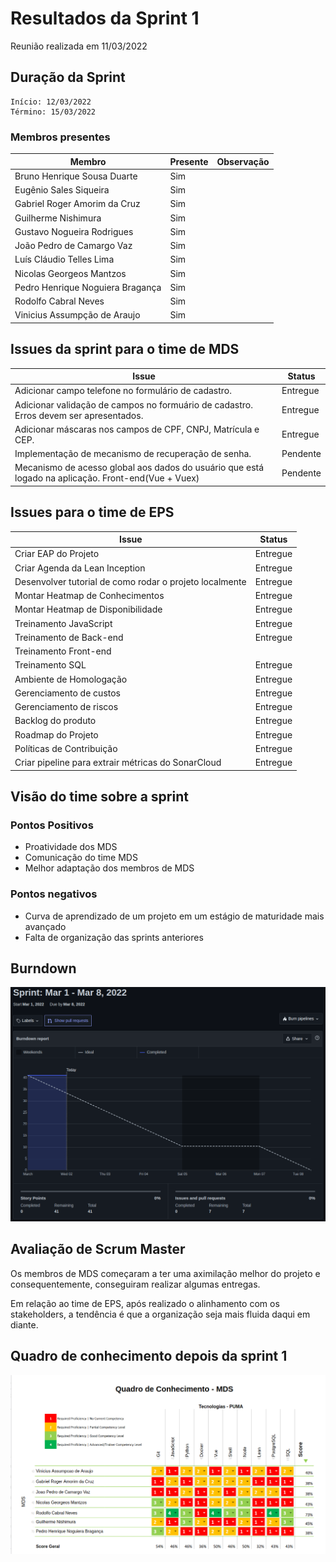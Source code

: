 # Resultados da Sprint 1
Reunião realizada em 11/03/2022

## Duração da Sprint
    Início: 12/03/2022
    Término: 15/03/2022

### Membros presentes
| Membro | Presente | Observação |
| ------ | -------- | ---------- |
| Bruno Henrique Sousa Duarte      | Sim |  |
| Eugênio Sales Siqueira           | Sim |  |
| Gabriel Roger Amorim da Cruz     | Sim |  |
| Guilherme Nishimura              | Sim |  |
| Gustavo Nogueira Rodrigues       | Sim |  |
| João Pedro de Camargo Vaz        | Sim |  |
| Luís Cláudio Telles Lima         | Sim |  |
| Nicolas Georgeos Mantzos         | Sim |  |
| Pedro Henrique Noguiera Bragança | Sim |  |
| Rodolfo Cabral Neves             | Sim |  |
| Vinicius Assumpção de Araujo     | Sim |  |

## Issues da sprint para o time de MDS

| Issue | Status |
| -- | -- |
| Adicionar campo telefone no formulário de cadastro.  | Entregue |
| Adicionar validação de campos no formuário de cadastro. Erros devem ser apresentados. | Entregue |
| Adicionar máscaras nos campos de CPF, CNPJ, Matrícula e CEP. | Entregue |
| Implementação de mecanismo de recuperação de senha. | Pendente |
| Mecanismo de acesso global aos dados do usuário que está logado na aplicação. Front-end(Vue + Vuex)  | Pendente |

## Issues para o time de EPS

| Issue | Status |
|--|--|
| Criar EAP do Projeto  | Entregue |
| Criar Agenda da Lean Inception | Entregue |
| Desenvolver tutorial de como rodar o projeto localmente | Entregue |
| Montar Heatmap de Conhecimentos | Entregue |
| Montar Heatmap de Disponibilidade | Entregue |
| Treinamento JavaScript | Entregue |
| Treinamento de Back-end | Entregue |
| Treinamento Front-end |  |
| Treinamento SQL | Entregue |
| Ambiente de Homologação | Entregue |
| Gerenciamento de custos | Entregue |
| Gerenciamento de riscos | Entregue |
| Backlog do produto | Entregue |
| Roadmap do Projeto | Entregue |
| Políticas de Contribuição | Entregue |
| Criar pipeline para extrair métricas do SonarCloud | Entregue
## Visão do time sobre a sprint
### Pontos Positivos
* Proatividade dos MDS
* Comunicação do time MDS
* Melhor adaptação dos membros de MDS

### Pontos negativos
* Curva de aprendizado de um projeto em um estágio de maturidade mais avançado
* Falta de organização das sprints anteriores

## Burndown
![](../assets/burndown/burndown-sprint-1.png)

## Avaliação de Scrum Master

Os membros de MDS começaram a ter uma aximilação melhor do projeto e consequentemente, conseguiram realizar algumas entregas.

Em relação ao time de EPS, após realizado o alinhamento com os stakeholders, a tendência é que a organização seja mais fluida daqui em diante.

## Quadro de conhecimento depois da sprint 1

![](../assets/conhecimento/sprint1.png)